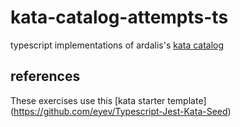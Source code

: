 # kata-catalog-attempts-ts
typescript implementations of ardalis's [kata catalog](https://github.com/ardalis/kata-catalog)

## references

These exercises use this [kata starter template] (https://github.com/eyev/Typescript-Jest-Kata-Seed)
